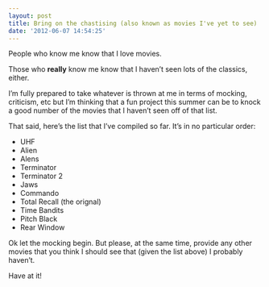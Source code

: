 ```yaml
---
layout: post
title: Bring on the chastising (also known as movies I've yet to see)
date: '2012-06-07 14:54:25'
---
```


People who know me know that I love movies.

Those who **really** know me know that I haven’t seen lots of the
classics, either.

I’m fully prepared to take whatever is thrown at me in terms of mocking,
criticism, etc but I’m thinking that a fun project this summer can be to
knock a good number of the movies that I haven’t seen off of that list.

That said, here’s the list that I’ve compiled so far. It’s in no
particular order:

-   UHF
-   Alien
-   Alens
-   Terminator
-   Terminator 2
-   Jaws
-   Commando
-   Total Recall (the orignal)
-   Time Bandits
-   Pitch Black
-   Rear Window

Ok let the mocking begin. But please, at the same time, provide any
other movies that you think I should see that (given the list above) I
probably haven’t.

Have at it!
